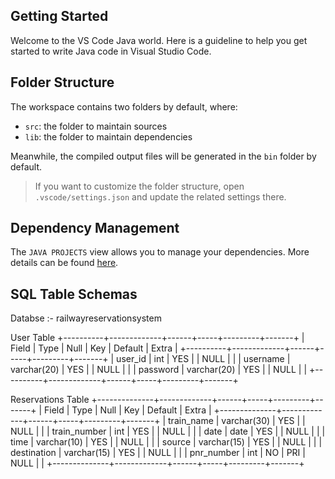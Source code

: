 ## Getting Started

Welcome to the VS Code Java world. Here is a guideline to help you get started to write Java code in Visual Studio Code.

## Folder Structure

The workspace contains two folders by default, where:

- `src`: the folder to maintain sources
- `lib`: the folder to maintain dependencies

Meanwhile, the compiled output files will be generated in the `bin` folder by default.

> If you want to customize the folder structure, open `.vscode/settings.json` and update the related settings there.

## Dependency Management

The `JAVA PROJECTS` view allows you to manage your dependencies. More details can be found [here](https://github.com/microsoft/vscode-java-dependency#manage-dependencies).

## SQL Table Schemas
Databse :- railwayreservationsystem

User Table
+----------+-------------+------+-----+---------+-------+
| Field    | Type        | Null | Key | Default | Extra |
+----------+-------------+------+-----+---------+-------+
| user_id  | int         | YES  |     | NULL    |       |
| username | varchar(20) | YES  |     | NULL    |       |
| password | varchar(20) | YES  |     | NULL    |       |
+----------+-------------+------+-----+---------+-------+

Reservations Table
+--------------+-------------+------+-----+---------+-------+
| Field        | Type        | Null | Key | Default | Extra |
+--------------+-------------+------+-----+---------+-------+
| train_name   | varchar(30) | YES  |     | NULL    |       |
| train_number | int         | YES  |     | NULL    |       |
| date         | date        | YES  |     | NULL    |       |
| time         | varchar(10) | YES  |     | NULL    |       |
| source       | varchar(15) | YES  |     | NULL    |       |
| destination  | varchar(15) | YES  |     | NULL    |       |
| pnr_number   | int         | NO   | PRI | NULL    |       |
+--------------+-------------+------+-----+---------+-------+